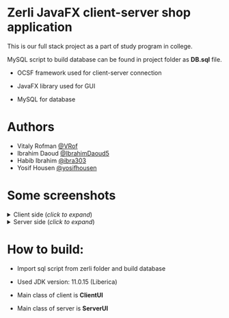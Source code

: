 
# Zerli JavaFX client-server shop application


This is our full stack project as a part of study program in college.

MySQL script to build database can be found in project folder as <b>DB.sql</b> file.

- OCSF framework used for client-server connection

- JavaFX library used for GUI

- MySQL for database
# Authors

- Vitaly Rofman [@VRof](https://www.github.com/VRof)
- Ibrahim Daoud [@IbrahimDaoud5](https://github.com/IbrahimDaoud5)
- Habib Ibrahim [@ibra303](https://github.com/ibra303)
- Yosif Housen [@yosifhousen](https://github.com/yosifhousen)


# Some screenshots

<details>
  <summary>Client side (<i>click to expand</i>)</summary>
  
  
# Login


![image](https://user-images.githubusercontent.com/101021359/186204175-7161855f-c9e1-4664-8e11-423e401c2769.png)


# Logged in as customer

- Catalog


![image](https://user-images.githubusercontent.com/101021359/186204040-8f8338aa-0f39-428d-89e5-e77f29f68a59.png)


- Orders list


![image](https://user-images.githubusercontent.com/101021359/186204421-624aa493-4999-418a-a9b1-781ea125a75e.png)


- Order builder


![image](https://user-images.githubusercontent.com/101021359/186204830-168dfa55-e05b-42af-8d96-8dac363a5e51.png)



# Logged in as shop manager

![image](https://user-images.githubusercontent.com/101021359/186206016-e358ec4a-d09f-4448-8ac6-75bb0ce8595d.png)


</details>

<details>
  <summary>Server side (<i>click to expand</i>)</summary>
  
  ![image](https://user-images.githubusercontent.com/101021359/186206731-27e9cd53-a366-40e8-a55e-3b4bc99bc535.png)

</details>

# How to build:

- Import sql script from zerli folder and build database

- Used JDK version: 11.0.15 (Liberica)

- Main class of client is <b>ClientUI</b>

- Main class of server is <b>ServerUI</b>
